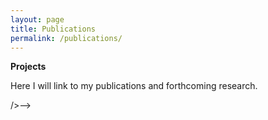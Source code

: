 ```yaml
---
layout: page
title: Publications
permalink: /publications/
---
```


**Projects**

Here I will link to my publications and forthcoming research.

<!--
**Publication 1** <br />
&nbsp;&nbsp;&nbsp;something.<br />
&nbsp;&nbsp;&nbsp;Journal: _something._

**Publication 2** <br />
&nbsp;&nbsp;&nbsp;something.<br />
&nbsp;&nbsp;&nbsp;Journal: _something._

**Publication 3** <br />
&nbsp;&nbsp;&nbsp;something. <br />
&nbsp;&nbsp;&nbsp;Journal: _something._

<!--**Propaedeutic in Mathematics and Physics specialized in Engineering.** <br />
&nbsp;&nbsp;&nbsp;Université Catholique de Louvain (2010 - 2011).<br />
<br />-->
/>-->
